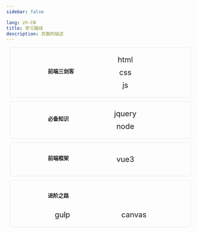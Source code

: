 ```yaml
---
sidebar: false

lang: zh-CN
title: 学习路线
description: 页面的描述
---
```


<div class="module">
  <h4>前端三剑客</h4>
  <div class="item_wrap">
    <RouterLink class="RouterLink" to="/doc/basics/html/html/">html</RouterLink>
    <RouterLink class="RouterLink" to="/doc/basics/css/css/">css</RouterLink>
    <RouterLink class="RouterLink" to="/doc/basics/js/js/">js</RouterLink>
  </div>
</div>

<div class="module">
  <h4>必备知识</h4>
  <div class="item_wrap">
    <RouterLink class="RouterLink" to="/doc/necessary/jquery/jq/">jquery</RouterLink>
    <RouterLink class="RouterLink" to="/doc/necessary/node/node/">node</RouterLink>
  </div>
</div>

<div class="module">
  <h4>前端框架</h4>
  <div class="item_wrap">
    <!-- <RouterLink class="RouterLink" to="/doc/frame/vue2/vue/">vue2</RouterLink> -->
    <RouterLink class="RouterLink" to="/doc/frame/vue3/vue/">vue3</RouterLink>
    <!-- <RouterLink class="RouterLink" to="/doc/frame/react/">react</RouterLink> -->
  </div>
</div>

<div class="new_module">
  <h4>进阶之路</h4>
  <div class="item_wrap">
    <RouterLink class="RouterLink" to="/doc/advanced/gulp/gulp/">gulp</RouterLink>
    <RouterLink class="RouterLink" to="/doc/advanced/canvas/canvas/">canvas</RouterLink>
    <!-- <RouterLink class="RouterLink" to="/doc/weixin/">sass</RouterLink>
    <a class="RouterLink" href="https://uniapp.dcloud.io/collocation/pages.html" target="_black">uniapp</a>
    <RouterLink class="RouterLink" to="/doc/typescript/">typescript</RouterLink>
    <RouterLink class="RouterLink" to="/doc/webpack/">webpack</RouterLink>
    <RouterLink class="RouterLink" to="/doc/vite/">vite</RouterLink>
    <a class="RouterLink" href="https://developers.weixin.qq.com/miniprogram/dev/framework/" target="_black">微信小程序</a>
    <RouterLink class="RouterLink" to="/doc/git/">版本管理</RouterLink>
    <RouterLink class="RouterLink" to="/doc/weixin/">模块化开发</RouterLink> -->
  </div>
</div>



<style lang="scss" scoped>
.module {
  display: flex;
  flex-wrap: wrap;
  justify-content: space-between;
  align-items: center;
  padding: 10px 100px 20px 100px;
  margin: 10px;
  border: 1px solid #e4e7ed;
  border-radius: 5px;
  background-color: var(--c-bg);
  transition: .3s;

  &:hover {
    overflow: hidden;
    transition: .3s;
    box-shadow: 0px 0px 20px var(--index-bg);
  }

  h4 {
    text-align: center;
  }

  .item_wrap {
    min-width: 150px;
    display: flex;
    flex-direction: column;
    font-size: 20px;
    text-align: center;

    .RouterLink {
      display: block;
      margin-top: 10px;
      text-align: center;
    }
  }
}

.new_module {
  padding: 10px 0 20px;
  margin: 10px;
  border: 1px solid #e4e7ed;
  border-radius: 5px;
  background-color: var(--c-bg);
  transition: .3s;

  &:hover {
    overflow: hidden;
    transition: .3s;
    box-shadow: 0px 0px 20px var(--index-bg);
  }

  h4 {
    padding: 20px 0;
    margin: 0 100px;
    text-align: left;
  }

  .item_wrap {
    padding: 0 50px;
    display: flex;
    flex-wrap: wrap;
    font-size: 20px;
    justify-content: space-around;

    .RouterLink {
      padding: 0 15px;
      display: block;
      margin-top: 10px;
    }
  }
}
</style>
